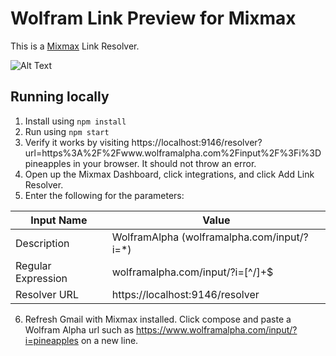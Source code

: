 # Wolfram Link Preview for Mixmax

This is a [Mixmax](https://mixmax.com/) Link Resolver.

![Alt Text](https://github.com/tdquang/Wolfram-Alpha-Link-Resolver/img/demo.gif)

## Running locally

1. Install using `npm install`
2. Run using `npm start`
3. Verify it works by visiting https://localhost:9146/resolver?url=https%3A%2F%2Fwww.wolframalpha.com%2Finput%2F%3Fi%3Dpineapples in your browser. It should not throw an error.
4. Open up the Mixmax Dashboard, click integrations, and click Add Link Resolver.
5. Enter the following for the parameters:

| Input Name  | Value |
| ------------- | ------------- |
| Description  | WolframAlpha (wolframalpha.com/input/?i=*)  |
| Regular Expression  | wolframalpha\.com\/input\/\?i=[^\/]+$  |
| Resolver URL  | https://localhost:9146/resolver  |

6. Refresh Gmail with Mixmax installed. Click compose and paste a Wolfram Alpha url such as https://www.wolframalpha.com/input/?i=pineapples on a new line.
